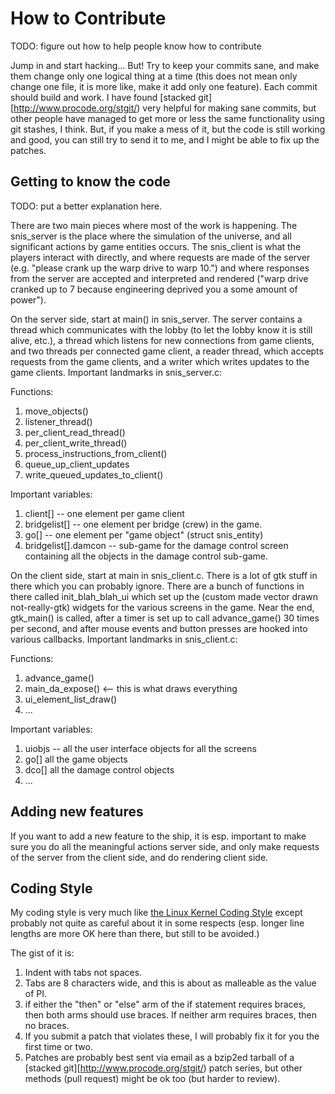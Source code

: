 How to Contribute
=================

TODO: figure out how to help people know how to contribute

Jump in and start hacking... But!  Try to keep your commits sane, and make them change only one logical thing at a time (this does not mean only change one file, it is more like, make it add only one feature).  Each commit should build and work.  I have found [stacked git][http://www.procode.org/stgit/) very helpful for making sane commits, but other people have managed to get more or less the same functionality using git stashes, I think.  But, if you make a mess of it, but the code is still working and
good, you can still try to send it to me, and I might be able to fix up the patches.

Getting to know the code
------------------------

TODO: put a better explanation here.

There are two main pieces where most of the work is happening.  The snis_server is the place where the simulation of the universe, and all significant actions by game entities occurs.  The snis_client is what the players interact with directly, and where requests are made of the server (e.g. "please crank up the warp drive to warp 10.") and where responses from the server are accepted and interpreted and rendered ("warp drive cranked up to 7 because engineering deprived you a some amount of power").

On the server side, start at main() in snis_server.  The server contains a thread which communicates with the lobby (to let the lobby know it is still alive, etc.), a thread which listens for new connections from game clients, and two threads per connected game client, a reader thread, which accepts requests from the game clients, and a writer which writes updates to the game clients.  Important landmarks in snis_server.c:

Functions:

1. move_objects()
2. listener_thread()
3. per_client_read_thread()
4. per_client_write_thread()
5. process_instructions_from_client()
6. queue_up_client_updates
7. write_queued_updates_to_client()

Important variables:

1. client[] -- one element per game client
2. bridgelist[] -- one element per bridge (crew) in the game.
3. go[] -- one element per "game object" (struct snis_entity) 
4. bridgelist[].damcon -- sub-game for the damage control screen containing
   all the objects in the damage control sub-game.

On the client side, start at main in snis_client.c.  There is a lot of gtk stuff in there
which you can probably ignore.  There are a bunch of functions in there called init_blah_blah_ui
which set up the (custom made vector drawn not-really-gtk) widgets for the various screens in
the game.  Near the end, gtk_main() is called, after a timer is set up to call advance_game()
30 times per second, and after mouse events and button presses are hooked into various
callbacks.  Important landmarks in snis_client.c:

Functions:

1. advance_game()
2. main_da_expose() <-- this is what draws everything
3. ui_element_list_draw()
4. ...

Important variables:

1. uiobjs -- all the user interface objects for all the screens
2. go[] all the game objects 
3. dco[] all the damage control objects
4. ... 


Adding new features
-------------------

If you want to add a new feature to the ship, it is esp. important to make sure you do all the meaningful actions server side, and only make requests of the server from the client side, and do rendering client side.

Coding Style
------------

My coding style is very much like [the Linux Kernel Coding Style](https://git.kernel.org/cgit/linux/kernel/git/torvalds/linux.git/tree/Documentation/CodingStyle) except probably not quite as careful about it in some respects (esp. longer line lengths are more OK here than there, but still to be avoided.)

The gist of it is:

1. Indent with tabs not spaces.
2. Tabs are 8 characters wide, and this is about as malleable as the value of PI.
3. if either the "then" or "else" arm of the if statement requires braces, then both
   arms should use braces.  If neither arm requires braces, then no braces. 
4. If you submit a patch that violates these, I will probably fix it for you the
   first time or two.
5. Patches are probably best sent via email as a bzip2ed tarball of a [stacked git][http://www.procode.org/stgit/) patch series, but other methods (pull request) might be ok too (but harder to review).


